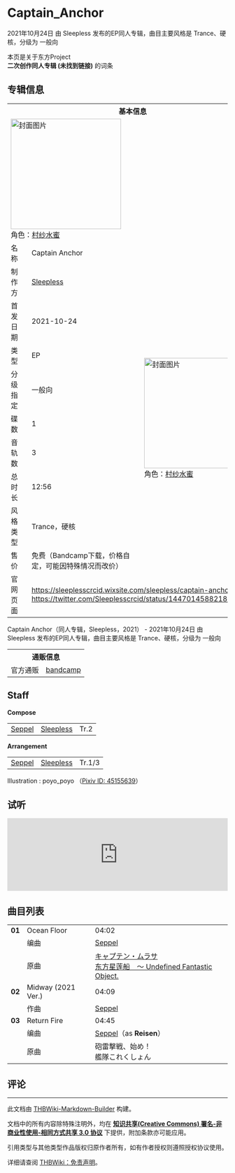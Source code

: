 # Captain_Anchor

<!-- source html: G:\repos\THBWiki-Markdown-Builder\THBWikiMarkdown\Temp\main\1\11\ns0%3ACaptain_Anchor.html -->

2021年10月24日 由 Sleepless  发布的EP同人专辑，曲目主要风格是 Trance、硬核，分级为 一般向

本页是关于东方Project  
 **二次创作同人专辑 (未找到链接)** 的词条
## 专辑信息

<table><tbody><tr><th colspan="3">基本信息</th></tr><tr><td class="cover-artwork-mobile" colspan="2"><a href="./文件-Captain_Anchor封面.jpg.md" class="image" title="封面图片"><img alt="封面图片" src="https://upload.thwiki.cc/thumb/6/69/Captain_Anchor%E5%B0%81%E9%9D%A2.jpg/252px-Captain_Anchor%E5%B0%81%E9%9D%A2.jpg" decoding="async" loading="lazy" width="252" height="252" srcset="https://upload.thwiki.cc/thumb/6/69/Captain_Anchor%E5%B0%81%E9%9D%A2.jpg/378px-Captain_Anchor%E5%B0%81%E9%9D%A2.jpg 1.5x, https://upload.thwiki.cc/thumb/6/69/Captain_Anchor%E5%B0%81%E9%9D%A2.jpg/504px-Captain_Anchor%E5%B0%81%E9%9D%A2.jpg 2x" data-file-width="1417" data-file-height="1417"></a><div class="cover-char">角色：<a href="./村纱水蜜.md" title="村纱水蜜">村纱水蜜</a></div></td>
</tr><tr><td class="label">名称</td><td colspan="2"> Captain Anchor </td></tr><tr><td class="label">制作方</td><td><a href="./Sleepless.md" title="Sleepless">Sleepless</a></td><td class="cover-artwork" rowspan="9" style="min-width:252px;"><a href="./文件-Captain_Anchor封面.jpg.md" class="image" title="封面图片"><img alt="封面图片" src="https://upload.thwiki.cc/thumb/6/69/Captain_Anchor%E5%B0%81%E9%9D%A2.jpg/252px-Captain_Anchor%E5%B0%81%E9%9D%A2.jpg" decoding="async" loading="lazy" width="252" height="252" srcset="https://upload.thwiki.cc/thumb/6/69/Captain_Anchor%E5%B0%81%E9%9D%A2.jpg/378px-Captain_Anchor%E5%B0%81%E9%9D%A2.jpg 1.5x, https://upload.thwiki.cc/thumb/6/69/Captain_Anchor%E5%B0%81%E9%9D%A2.jpg/504px-Captain_Anchor%E5%B0%81%E9%9D%A2.jpg 2x" data-file-width="1417" data-file-height="1417"></a><div class="cover-char">角色：<a href="./村纱水蜜.md" title="村纱水蜜">村纱水蜜</a></div></td>
</tr><tr><td class="label">首发日期</td><td>2021-10-24</td></tr><tr><td class="label">类型</td><td>EP</td></tr><tr><td class="label">分级指定</td><td>一般向</td></tr><tr><td class="label">碟数</td><td>1</td></tr><tr><td class="label">音轨数</td><td>3</td></tr><tr><td class="label">总时长</td><td>12:56</td></tr><tr><td class="label">风格类型</td><td>Trance，硬核</td></tr><tr><td class="label">售价</td><td>免费（Bandcamp下载，价格自定，可能因特殊情况而改价）</td></tr>
<tr><td class="label">官网页面</td><td colspan="2"><a rel="nofollow" class="external free" href="https://sleeplesscrcid.wixsite.com/sleepless/captain-anchor">https://sleeplesscrcid.wixsite.com/sleepless/captain-anchor</a><br><a rel="nofollow" class="external free" href="https://twitter.com/Sleeplesscrcid/status/1447014588218679298">https://twitter.com/Sleeplesscrcid/status/1447014588218679298</a></td></tr></tbody></table>

Captain Anchor（同人专辑，Sleepless，2021） - 2021年10月24日 由 Sleepless  发布的EP同人专辑，曲目主要风格是 Trance、硬核，分级为 一般向

<table><tbody><tr><th colspan="3">通贩信息</th></tr><tr><td class="label">官方通贩</td><td colspan="2"><a rel="nofollow" class="external text" href="https://sleeplesssctrs.bandcamp.com/album/captain-anchor">bandcamp</a></td></tr></tbody></table>


## Staff
  
 **Compose**   

<table><tbody><tr><td><a href="/index.php?title=Seppel&amp;action=edit&amp;redlink=1" class="new" title="Seppel（页面不存在）">Seppel</a></td><td><a href="./Sleepless.md" title="Sleepless">Sleepless</a></td><td>Tr.2</td></tr></tbody></table>

  
 **Arrangement**   

<table><tbody><tr><td><a href="/index.php?title=Seppel&amp;action=edit&amp;redlink=1" class="new" title="Seppel（页面不存在）">Seppel</a></td><td><a href="./Sleepless.md" title="Sleepless">Sleepless</a></td><td>Tr.1/3</td></tr></tbody></table>


Illustration
: poyo_poyo （[Pixiv ID: 45155639](https://www.pixiv.net/users/45155639)）

## 试听
  
<iframe width="100%" height="166" scrolling="no" frameborder="no" src="https://w.soundcloud.com/player/?url=https%3A//api.soundcloud.com/tracks/1138850674&amp;color=ff5500&amp;auto_play=false&amp;hide_related=false&amp;show_comments=true&amp;show_user=true&amp;show_reposts=false&amp;visual=false"></iframe>

  

## 曲目列表

<table><tbody><tr><td id="1" class="infoYD"><b>01</b></td><td id="Ocean_Floor" colspan="2" class="title">Ocean Floor<span class="thcsearchlinks"><a rel="nofollow" class="external text" href="https://cd.thwiki.cc?arrange=Seppel&amp;ogmusic=キャプテン・ムラサ&amp;fromwiki=Captain_Anchor"><span title="搜索相似同人曲"></span></a></span></td><td class="time">04:02</td></tr><tr><td class="left"></td><td class="label">编曲</td><td class="text" colspan="2"><a href="/index.php?title=Seppel&amp;action=edit&amp;redlink=1" class="new" title="Seppel（页面不存在）">Seppel</a><span class="thcsearchlinks"><a rel="nofollow" class="external text" href="https://cd.thwiki.cc?arrange=，Seppel&amp;fromwiki=Captain_Anchor"><span></span></a></span></td></tr><tr><td class="left"></td><td class="label">原曲</td><td class="text" colspan="2"><span class="thcsearchlinks"><a rel="nofollow" class="external text" href="https://cd.thwiki.cc?ogmusic=キャプテン・ムラサ&amp;fromwiki=Captain_Anchor"><span></span></a></span><div class="ogmusic"><a href="/%E3%82%AD%E3%83%A3%E3%83%97%E3%83%86%E3%83%B3%E3%83%BB%E3%83%A0%E3%83%A9%E3%82%B5" class="mw-redirect" title="キャプテン・ムラサ">キャプテン・ムラサ</a></div><div class="source"><a href="/%E4%B8%9C%E6%96%B9%E6%98%9F%E8%8E%B2%E8%88%B9_%EF%BD%9E_Undefined_Fantastic_Object." class="mw-redirect" title="东方星莲船 ～ Undefined Fantastic Object.">东方星莲船　～ Undefined Fantastic Object.</a></div></td></tr>
<tr><td id="2" class="infoYL"><b>02</b></td><td id="Midway_(2021_Ver.)" colspan="2" class="title">Midway (2021 Ver.)<span class="thcsearchlinks"><a rel="nofollow" class="external text" href="https://cd.thwiki.cc?arrange=Seppel&amp;fromwiki=Captain_Anchor"><span title="搜索相似同人曲"></span></a></span></td><td class="time">04:09</td></tr><tr><td class="left"></td><td class="label">作曲</td><td class="text" colspan="2"><a href="/index.php?title=Seppel&amp;action=edit&amp;redlink=1" class="new" title="Seppel（页面不存在）">Seppel</a><span class="thcsearchlinks"><a rel="nofollow" class="external text" href="https://cd.thwiki.cc?arrange=，Seppel&amp;fromwiki=Captain_Anchor"><span></span></a></span></td></tr>
<tr><td id="3" class="infoYL"><b>03</b></td><td id="Return_Fire" colspan="2" class="title">Return Fire<span class="thcsearchlinks"><a rel="nofollow" class="external text" href="https://cd.thwiki.cc?arrange=Seppel&amp;ogmusic=砲雷撃戦、始め！&amp;fromwiki=Captain_Anchor"><span title="搜索相似同人曲"></span></a></span></td><td class="time">04:45</td></tr><tr><td class="left"></td><td class="label">编曲</td><td class="text" colspan="2"><a href="/index.php?title=Seppel&amp;action=edit&amp;redlink=1" class="new" title="Seppel（页面不存在）">Seppel</a>（as <b>Reisen</b>）<span class="thcsearchlinks"><a rel="nofollow" class="external text" href="https://cd.thwiki.cc?arrange=，Seppel&amp;fromwiki=Captain_Anchor"><span></span></a></span></td></tr><tr><td class="left"></td><td class="label">原曲</td><td class="text" colspan="2"><span class="thcsearchlinks"><a rel="nofollow" class="external text" href="https://cd.thwiki.cc?ogmusic=砲雷撃戦、始め！&amp;fromwiki=Captain_Anchor"><span></span></a></span><div class="ogmusic">砲雷撃戦、始め！</div><div class="source">艦隊これくしょん</div></td></tr></tbody></table>


## 评论




---

此文档由 [THBWiki-Markdown-Builder](https://github.com/Delsin-Yu/THBWiki-Markdown-Builder) 构建。

文档中的所有内容除特殊注明外，均在 [**知识共享(Creative Commons) 署名-非商业性使用-相同方式共享 3.0 协议**](https://creativecommons.org/licenses/by-sa/3.0/deed.zh-hans) 下提供，附加条款亦可能应用。

引用类型与其他类型作品版权归原作者所有，如有作者授权则遵照授权协议使用。

详细请查阅 [THBWiki：免责声明](https://thbwiki.cc/THBWiki:%E5%85%8D%E8%B4%A3%E5%A3%B0%E6%98%8E)。


